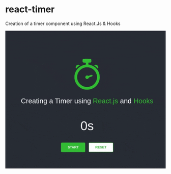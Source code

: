 # react-timer
Creation of a timer component using React.Js &amp; Hooks

![me](https://github.com/th0m4sm0ss3t/react-timer/blob/master/gif-timer.gif)

